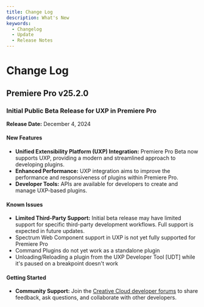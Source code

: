 ```yaml
---
title: Change Log
description: What's New
keywords:
  - Changelog
  - Update
  - Release Notes
---
```


# Change Log

## Premiere Pro v25.2.0

### Initial Public Beta Release for UXP in Premiere Pro

**Release Date:** December 4, 2024

#### New Features

- **Unified Extensibility Platform (UXP) Integration:** Premiere Pro Beta now supports UXP, providing a modern and streamlined approach to developing plugins.
- **Enhanced Performance:** UXP integration aims to improve the performance and responsiveness of plugins within Premiere Pro.
- **Developer Tools:** APIs are available for developers to create and manage UXP-based plugins.

#### Known Issues

- **Limited Third-Party Support:** Initial beta release may have limited support for specific third-party development workflows. Full support is expected in future updates.
- Spectrum Web Component support in UXP is not yet fully supported for Premiere Pro
- Command Plugins do not yet work as a standalone plugin
- Unloading/Reloading a plugin from the UXP Developer Tool [UDT] while it's paused on a breakpoint doesn't work

####  Getting Started

- **Community Support:** Join the [Creative Cloud developer forums](https://forums.creativeclouddeveloper.com/) to share feedback, ask questions, and collaborate with other developers.

